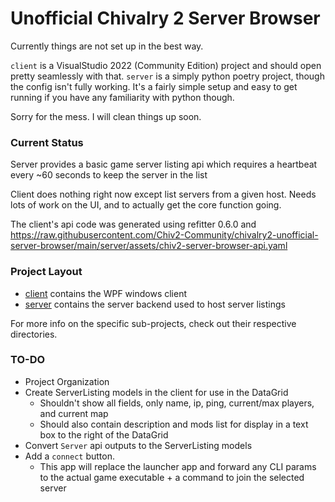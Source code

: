 # Unofficial Chivalry 2 Server Browser

Currently things are not set up in the best way.  

`client` is a VisualStudio 2022 (Community Edition) project and should open pretty seamlessly with that.
`server` is a simply python poetry project, though the config isn't fully working. It's a fairly simple setup and easy to get running if you have any familiarity with python though.

Sorry for the mess. I will clean things up soon.

### Current Status

Server provides a basic game server listing api which requires a heartbeat every ~60 seconds to keep the server in the list

Client does nothing right now except list servers from a given host. Needs lots of work on the UI, and to actually get the core function going.  

The client's api code was generated using refitter 0.6.0 and https://raw.githubusercontent.com/Chiv2-Community/chivalry2-unofficial-server-browser/main/server/assets/chiv2-server-browser-api.yaml

### Project Layout

* [client](./client) contains the WPF windows client
* [server](./server) contains the server backend used to host server listings

For more info on the specific sub-projects, check out their respective directories.

### TO-DO

* Project Organization
* Create ServerListing models in the client for use in the DataGrid
    * Shouldn't show all fields, only name, ip, ping, current/max players, and current map
    * Should also contain description and mods list for display in a text box to the right of the DataGrid
* Convert `Server` api outputs to the ServerListing models 
* Add a `connect` button.
    * This app will replace the launcher app and forward any CLI params to the actual game executable + a command to join the selected server
